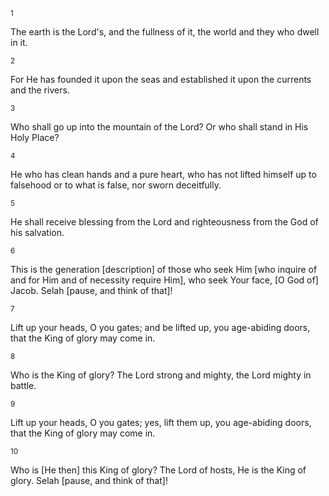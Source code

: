 <sup>1</sup> 

The earth is the Lord's, and the fullness of it, the world and they who dwell in it. 

<sup>2</sup> 

For He has founded it upon the seas and established it upon the currents and the rivers. 

<sup>3</sup> 

Who shall go up into the mountain of the Lord? Or who shall stand in His Holy Place? 

<sup>4</sup> 

He who has clean hands and a pure heart, who has not lifted himself up to falsehood or to what is false, nor sworn deceitfully. 

<sup>5</sup> 

He shall receive blessing from the Lord and righteousness from the God of his salvation. 

<sup>6</sup> 

This is the generation [description] of those who seek Him [who inquire of and for Him and of necessity require Him], who seek Your face, [O God of] Jacob. Selah [pause, and think of that]! 

<sup>7</sup> 

Lift up your heads, O you gates; and be lifted up, you age-abiding doors, that the King of glory may come in. 

<sup>8</sup> 

Who is the King of glory? The Lord strong and mighty, the Lord mighty in battle. 

<sup>9</sup> 

Lift up your heads, O you gates; yes, lift them up, you age-abiding doors, that the King of glory may come in. 

<sup>10</sup> 

Who is [He then] this King of glory? The Lord of hosts, He is the King of glory. Selah [pause, and think of that]!